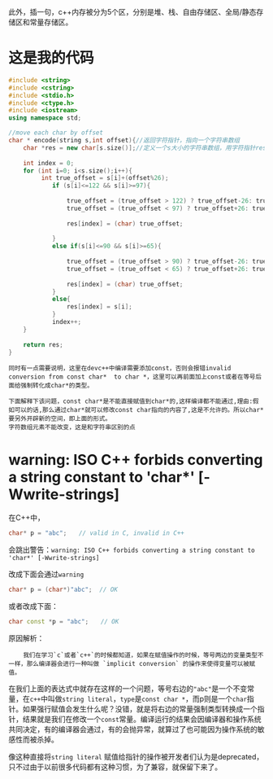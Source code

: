 
此外，插一句，c++内存被分为5个区，分别是堆、栈、自由存储区、全局/静态存储区和常量存储区。

这是我的代码
===
```cpp
#include <string>
#include <cstring>
#include <stdio.h>
#include <ctype.h>
#include <iostream>
using namespace std;

//move each char by offset
char * encode(string s,int offset){//返回字符指针，指向一个字符串数组
	char *res = new char[s.size()];//定义一个s大小的字符串数组，用字符指针res指向他
	
	int index = 0;
	for (int i=0; i<s.size();i++){
		 int true_offset = s[i]+(offset%26);
	        if (s[i]<=122 && s[i]>=97){
				
				true_offset = (true_offset > 122) ? true_offset-26: true_offset;
				true_offset = (true_offset < 97) ? true_offset+26: true_offset;
				
				res[index] = (char) true_offset;
				
	        }
	        else if(s[i]<=90 && s[i]>=65){
				
				true_offset = (true_offset > 90) ? true_offset-26: true_offset;
				true_offset = (true_offset < 65) ? true_offset+26: true_offset;
				
				res[index] = (char) true_offset;
	        }
			else{
				res[index] = s[i];
			}
			index++;
	}
	
	return res;
}
```
	同时有一点需要说明，这里在devc++中编译需要添加const，否则会报错invalid conversion from const char*  to char *，这里可以再前面加上const或者在等号后面给强制转化成char*的类型。

	下面解释下该问题，const char*是不能直接赋值到char*的,这样编译都不能通过,理由:假如可以的话,那么通过char*就可以修改const char指向的内容了,这是不允许的。所以char*要另外开辟新的空间，即上面的形式。
	字符数组元素不能改变，这是和字符串区别的点
# warning: ISO C++ forbids converting a string constant to 'char*' [-Wwrite-strings]
在C++中，
```cpp
char* p = "abc";　　// valid in C, invalid in C++
```
会跳出警告：`warning: ISO C++ forbids converting a string constant to 'char*' [-Wwrite-strings]`

改成下面会通过`warning`
```cpp
char* p = (char*)"abc";  // OK
```
或者改成下面：
```cpp
char const *p = "abc";　　// OK
```
原因解析：

		我们在学习`c`或者`c++`的时候都知道，如果在赋值操作的时候，等号两边的变量类型不一样，那么编译器会进行一种叫做 `implicit conversion` 的操作来使得变量可以被赋值。

 

在我们上面的表达式中就存在这样的一个问题，等号右边的`"abc"`是一个不变常量，在`c++`中叫做`string literal`，`type`是`const char *`，而p则是一个`char`指针。如果强行赋值会发生什么呢？没错，就是将右边的常量强制类型转换成一个指针，结果就是我们在修改一个`const`常量。编译运行的结果会因编译器和操作系统共同决定，有的编译器会通过，有的会抛异常，就算过了也可能因为操作系统的敏感性而被杀掉。


像这种直接将`string literal` 赋值给指针的操作被开发者们认为是deprecated，只不过由于以前很多代码都有这种习惯，为了兼容，就保留下来了。

 
